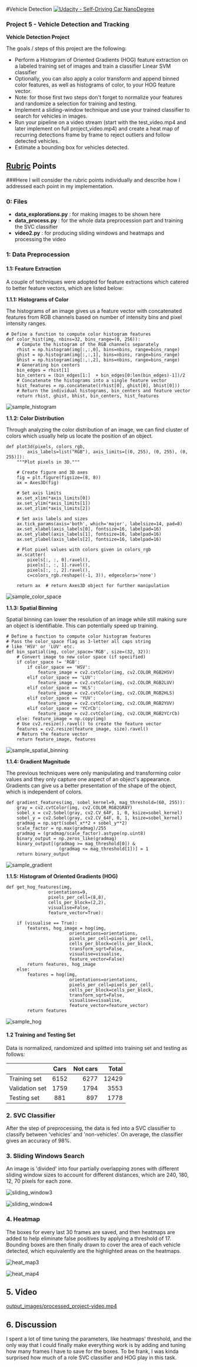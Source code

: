 #Vehicle Detection
[![Udacity - Self-Driving Car NanoDegree](https://s3.amazonaws.com/udacity-sdc/github/shield-carnd.svg)](http://www.udacity.com/drive)

[//]: # (Image References)
[sample_histogram]: https://github.com/kevguy/CarND-Vehicle-Detection/raw/master/output_images/sample_histogram_image.png
[sample_color_space]: https://github.com/kevguy/CarND-Vehicle-Detection/raw/master/output_images/sample_color_space_image.png
[sample_spatial_binning]: https://github.com/kevguy/CarND-Vehicle-Detection/raw/master/output_images/sample_spatial_binning_image.png
[sample_gradient]: https://github.com/kevguy/CarND-Vehicle-Detection/raw/master/output_images/sample_gradient_image.png
[sample_hog]: https://github.com/kevguy/CarND-Vehicle-Detection/raw/master/output_images/sample_hog_image.png
[heat_map0]:https://github.com/kevguy/CarND-Vehicle-Detection/raw/master/output_images/new_heat_map0.png
[heat_map1]:https://github.com/kevguy/CarND-Vehicle-Detection/raw/master/output_images/new_heat_map1.png
[heat_map2]:https://github.com/kevguy/CarND-Vehicle-Detection/raw/master/output_images/new_heat_map2.png
[heat_map3]:https://github.com/kevguy/CarND-Vehicle-Detection/raw/master/output_images/new_heat_map3.png
[heat_map4]:https://github.com/kevguy/CarND-Vehicle-Detection/raw/master/output_images/new_heat_map4.png
[heat_map5]:https://github.com/kevguy/CarND-Vehicle-Detection/raw/master/output_images/new_heat_map5.png
[sliding_window0]:https://github.com/kevguy/CarND-Vehicle-Detection/raw/master/output_images/new_sliding_windows0.png
[sliding_window1]:https://github.com/kevguy/CarND-Vehicle-Detection/raw/master/output_images/new_sliding_windows1.png
[sliding_window2]:https://github.com/kevguy/CarND-Vehicle-Detection/raw/master/output_images/new_sliding_windows2.png
[sliding_window3]:https://github.com/kevguy/CarND-Vehicle-Detection/raw/master/output_images/new_sliding_windows3.png
[sliding_window4]:https://github.com/kevguy/CarND-Vehicle-Detection/raw/master/output_images/new_sliding_windows4.png
[sliding_window5]:https://github.com/kevguy/CarND-Vehicle-Detection/raw/master/output_images/new_sliding_windows5.png
### Project 5 - Vehicle Detection and Tracking
**Vehicle Detection Project**

The goals / steps of this project are the following:

* Perform a Histogram of Oriented Gradients (HOG) feature extraction on a labeled training set of images and train a classifier Linear SVM classifier
* Optionally, you can also apply a color transform and append binned color features, as well as histograms of color, to your HOG feature vector.
* Note: for those first two steps don't forget to normalize your features and randomize a selection for training and testing.
* Implement a sliding-window technique and use your trained classifier to search for vehicles in images.
* Run your pipeline on a video stream (start with the test_video.mp4 and later implement on full project_video.mp4) and create a heat map of recurring detections frame by frame to reject outliers and follow detected vehicles.
* Estimate a bounding box for vehicles detected.



## [Rubric](https://review.udacity.com/#!/rubrics/513/view) Points
###Here I will consider the rubric points individually and describe how I addressed each point in my implementation.

### 0: Files
 * **data_explorations.py** : for making images to be shown here
 * **data_process.py** : for the whole data preprocession part and training the SVC classifier
 * **video2.py** : for producing sliding windows and heatmaps and processing the video

### 1: Data Preprocession

#### 1.1: Feature Extraction
A couple of techniques were adopted for feature extractions which catered to better feature vectors, which are listed below:

**1.1.1: Histograms of Color**

The histograms of an image gives us a feature vector with concatenated features from RGB channels based on number of intensity bins and pixel intensity ranges.

```
# Define a function to compute color histogram features
def color_hist(img, nbins=32, bins_range=(0, 256)):
    # Compute the histogram of the RGB channels separately
    rhist = np.histogram(img[:,:,0], bins=nbins, range=bins_range)
    ghist = np.histogram(img[:,:,1], bins=nbins, range=bins_range)
    bhist = np.histogram(img[:,:,2], bins=nbins, range=bins_range)
    # Generating bin centers
    bin_edges = rhist[1]
    bin_centers = (bin_edges[1:]  + bin_edges[0:len(bin_edges)-1])/2
    # Concatenate the histograms into a single feature vector
    hist_features = np.concatenate((rhist[0], ghist[0], bhist[0]))
    # Return the individual histograms, bin_centers and feature vector
    return rhist, ghist, bhist, bin_centers, hist_features
```

![sample_histogram]

**1.1.2: Color Distribution**

Through analyzing the color distribution of an image, we can find cluster of colors which usually help us locate the position of an object.

```
def plot3d(pixels, colors_rgb,
		axis_labels=list("RGB"), axis_limits=[(0, 255), (0, 255), (0, 255)]):
	"""Plot pixels in 3D."""

	# Create figure and 3D axes
	fig = plt.figure(figsize=(8, 8))
	ax = Axes3D(fig)

	# Set axis limits
	ax.set_xlim(*axis_limits[0])
	ax.set_ylim(*axis_limits[1])
	ax.set_zlim(*axis_limits[2])

	# Set axis labels and sizes
	ax.tick_params(axis='both', which='major', labelsize=14, pad=8)
	ax.set_xlabel(axis_labels[0], fontsize=16, labelpad=16)
	ax.set_ylabel(axis_labels[1], fontsize=16, labelpad=16)
	ax.set_zlabel(axis_labels[2], fontsize=16, labelpad=16)

	# Plot pixel values with colors given in colors_rgb
	ax.scatter(
		pixels[:, :, 0].ravel(),
		pixels[:, :, 1].ravel(),
		pixels[:, :, 2].ravel(),
		c=colors_rgb.reshape((-1, 3)), edgecolors='none')

	return ax  # return Axes3D object for further manipulation
```

![sample_color_space]

**1.1.3: Spatial Binning**

Spatial binning can lower the resolution of an image while still making sure an object is identifiable. This can potentially speed up training.

```
# Define a function to compute color histogram features
# Pass the color_space flag as 3-letter all caps string
# like 'HSV' or 'LUV' etc.
def bin_spatial(img, color_space='RGB', size=(32, 32)):
	# Convert image to new color space (if specified)
	if color_space != 'RGB':
		if color_space == 'HSV':
			feature_image = cv2.cvtColor(img, cv2.COLOR_RGB2HSV)
		elif color_space == 'LUV':
			feature_image = cv2.cvtColor(img, cv2.COLOR_RGB2LUV)
		elif color_space == 'HLS':
			feature_image = cv2.cvtColor(img, cv2.COLOR_RGB2HLS)
		elif color_space == 'YUV':
			feature_image = cv2.cvtColor(img, cv2.COLOR_RGB2YUV)
		elif color_space == 'YCrCb':
			feature_image = cv2.cvtColor(img, cv2.COLOR_RGB2YCrCb)
	else: feature_image = np.copy(img)
	# Use cv2.resize().ravel() to create the feature vector
	features = cv2.resize(feature_image, size).ravel()
	# Return the feature vector
	return feature_image, features
```

![sample_spatial_binning]

**1.1.4: Gradient Magnitude**

The previous techniques were only manipulating and transforming color values and they only capture one aspect of an object's appearance. Gradients can give us a better presentation of the shape of the object, which is independent of colors.

```
def gradient_features(img, sobel_kernel=9, mag_threshold=(60, 255)):
	gray = cv2.cvtColor(img, cv2.COLOR_RGB2GRAY)
	sobel_x = cv2.Sobel(gray, cv2.CV_64F, 1, 0, ksize=sobel_kernel)
	sobel_y = cv2.Sobel(gray, cv2.CV_64F, 0, 1, ksize=sobel_kernel)
	gradmag = np.sqrt(sobel_x**2 + sobel_y**2)
	scale_factor = np.max(gradmag)/255
	gradmag = (gradmag/scale_factor).astype(np.uint8)
	binary_output = np.zeros_like(gradmag)
	binary_output[(gradmag >= mag_threshold[0]) &
					(gradmag <= mag_threshold[1])] = 1
	return binary_output
```

![sample_gradient]

**1.1.5: Histogram of Oriented Gradients (HOG)**

```
def get_hog_features(img,
				orientations=9,
				pixels_per_cell=(8,8),
				cells_per_block=(2,2),
				visualise=False,
				feature_vector=True):

	if (visualise == True):
		features, hog_image = hog(img,
						orientations=orientations,
						pixels_per_cell=pixels_per_cell,
						cells_per_block=cells_per_block,
						transform_sqrt=False,
						visualise=visualise,
						feature_vector=False)
		return features, hog_image
	else:
		features = hog(img,
						orientations=orientations,
						pixels_per_cell=pixels_per_cell,
						cells_per_block=cells_per_block,
						transform_sqrt=False,
						visualise=visualise,
						feature_vector=feature_vector)
		return features

```

![sample_hog]

#### 1.2 Training and Testing Set
Data is normalized, randomized and splitted into training set and testing as follows:

|                 | Cars    | Not cars | Total  |
|:-------------   |:-------:| --------:| ------:|
| Training set    | 6152    |     6277 | 12429  |
| Validation set  | 1759    |     1794 |  3553  |
| Testing set     | 881     |      897 |  1778  |

### 2. SVC Classifier
After the step of preprocessing, the data is fed into a SVC classifier to classify between 'vehicles' and 'non-vehicles'. On average, the classifier gives an accuracy of 98%.

### 3. Sliding Windows Search
An image is 'divided' into four partially overlapping zones with different sliding window sizes to account for different distances, which are 240, 180, 12, 70 pixels for each zone.

![sliding_window3]

![sliding_window4]

### 4. Heatmap
The boxes for every last 30 frames are saved, and then heatmaps are added to help eliminate false positives by applying a threshold of 17. Bounding boxes are then finally drawn to cover the area of each vehicle detected, which equivalently are the highlighted areas on the heatmaps.

![heat_map3]

![heat_map4]

## 5. Video
[output_images/processed_project-video.mp4](https://github.com/kevguy/CarND-Vehicle-Detection/raw/master/output_images/processed_project_video.mp4)



## 6. Discussion
I spent a lot of time tuning the parameters, like heatmaps' threshold, and the only way that I could finally make everything work is by adding and tuning how many frames I have to save for the boxes. To be frank, I was kinda surprised how much of a role SVC classifier and HOG play in this task.

